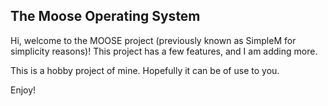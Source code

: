 ## The Moose Operating System

Hi, welcome to the MOOSE project (previously known as SimpleM for simplicity reasons)!
This project has a few features, and I am adding more.

This is a hobby project of mine. Hopefully it can be of use to you.

Enjoy!